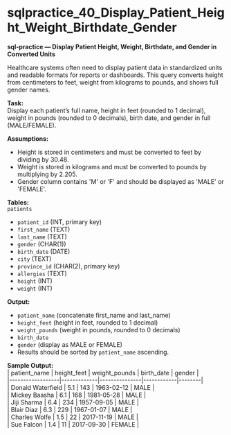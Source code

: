 # sqlpractice_40_Display_Patient_Height_Weight_Birthdate_Gender

**sql-practice — Display Patient Height, Weight, Birthdate, and Gender in Converted Units**  

Healthcare systems often need to display patient data in standardized units and readable formats for reports or dashboards. This query converts height from centimeters to feet, weight from kilograms to pounds, and shows full gender names.  

**Task:**  
Display each patient’s full name, height in feet (rounded to 1 decimal), weight in pounds (rounded to 0 decimals), birth date, and gender in full (MALE/FEMALE).  

**Assumptions:**  
- Height is stored in centimeters and must be converted to feet by dividing by 30.48.  
- Weight is stored in kilograms and must be converted to pounds by multiplying by 2.205.  
- Gender column contains 'M' or 'F' and should be displayed as 'MALE' or 'FEMALE'.  

**Tables:**  
`patients`  
- `patient_id` (INT, primary key)  
- `first_name` (TEXT)  
- `last_name` (TEXT)  
- `gender` (CHAR(1))  
- `birth_date` (DATE)  
- `city` (TEXT)  
- `province_id` (CHAR(2), primary key)  
- `allergies` (TEXT)  
- `height` (INT)  
- `weight` (INT)  

**Output:**  
- `patient_name` (concatenate first_name and last_name)  
- `height_feet` (height in feet, rounded to 1 decimal)  
- `weight_pounds` (weight in pounds, rounded to 0 decimals)  
- `birth_date`  
- `gender` (display as MALE or FEMALE)  
- Results should be sorted by `patient_name` ascending.  

**Sample Output:**  
| patient_name       | height_feet | weight_pounds | birth_date  | gender |  
|------------------|-------------|---------------|------------|--------|  
| Donald Waterfield | 5.1         | 143           | 1963-02-12 | MALE   |  
| Mickey Baasha     | 6.1         | 168           | 1981-05-28 | MALE   |  
| Jiji Sharma       | 6.4         | 234           | 1957-09-05 | MALE   |  
| Blair Diaz        | 6.3         | 229           | 1967-01-07 | MALE   |  
| Charles Wolfe     | 1.5         | 22            | 2017-11-19 | MALE   |  
| Sue Falcon        | 1.4         | 11            | 2017-09-30 | FEMALE |